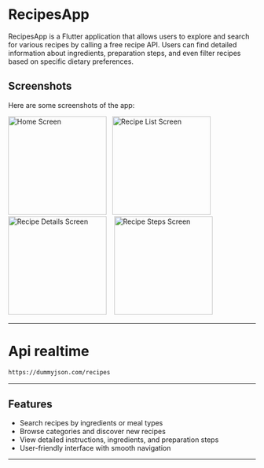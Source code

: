 # RecipesApp

RecipesApp is a Flutter application that allows users to explore and search for various recipes by calling a free recipe API. Users can find detailed information about ingredients, preparation steps, and even filter recipes based on specific dietary preferences.



## Screenshots

Here are some screenshots of the app:

<img src="https://github.com/user-attachments/assets/3d06a103-698f-4a92-b2ab-fb6bdec5c537" width="200" alt="Home Screen"/>&nbsp;&nbsp;&nbsp;<img src="https://github.com/user-attachments/assets/aea09f26-15eb-4fbe-8128-3f465a681fca" width="200" alt="Recipe List Screen"/>&nbsp;&nbsp;&nbsp;&nbsp;<img src="https://github.com/user-attachments/assets/f89806fc-bb92-41eb-8350-d4346a0d2748" width="200" alt="Recipe Details Screen"/>&nbsp;&nbsp;&nbsp;&nbsp;<img src="https://github.com/user-attachments/assets/2ddb9ecd-0227-4d05-bafd-2ed0066b94ac" width="200" alt="Recipe Steps Screen"/>

---
# Api realtime 
 ```bash
 https://dummyjson.com/recipes
```
---

## Features

- Search recipes by ingredients or meal types
- Browse categories and discover new recipes
- View detailed instructions, ingredients, and preparation steps
- User-friendly interface with smooth navigation

---

